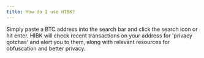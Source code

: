 ```yaml
---
title: How do I use HIBK?
---
```


Simply paste a BTC address into the search bar and click the search icon or hit enter. HIBK will check recent transactions on your address for 'privacy gotchas' and alert you to them, along with relevant resources for obfuscation and better privacy.
